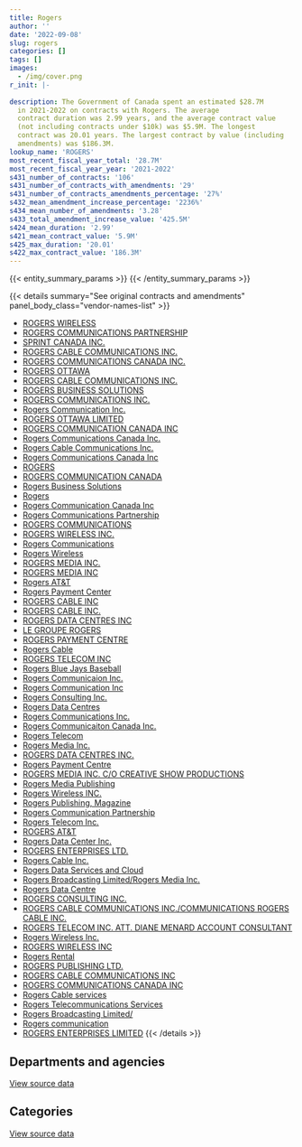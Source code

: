 ```yaml
---
title: Rogers
author: ''
date: '2022-09-08'
slug: rogers
categories: []
tags: []
images:
  - /img/cover.png
r_init: |-
  
description: The Government of Canada spent an estimated $28.7M
  in 2021-2022 on contracts with Rogers. The average
  contract duration was 2.99 years, and the average contract value
  (not including contracts under $10k) was $5.9M. The longest
  contract was 20.01 years. The largest contract by value (including
  amendments) was $186.3M.
lookup_name: 'ROGERS'
most_recent_fiscal_year_total: '28.7M'
most_recent_fiscal_year_year: '2021-2022'
s431_number_of_contracts: '106'
s431_number_of_contracts_with_amendments: '29'
s431_number_of_contracts_amendments_percentage: '27%'
s432_mean_amendment_increase_percentage: '2236%'
s434_mean_number_of_amendments: '3.28'
s433_total_amendment_increase_value: '425.5M'
s424_mean_duration: '2.99'
s421_mean_contract_value: '5.9M'
s425_max_duration: '20.01'
s422_max_contract_value: '186.3M'
---
```


<script src="/rmarkdown-libs/htmlwidgets/htmlwidgets.js"></script>
<link href="/rmarkdown-libs/datatables-css/datatables-crosstalk.css" rel="stylesheet" />
<script src="/rmarkdown-libs/datatables-binding/datatables.js"></script>
<script src="/rmarkdown-libs/jquery/jquery-3.6.0.min.js"></script>
<link href="/rmarkdown-libs/dt-core-bootstrap/css/dataTables.bootstrap.min.css" rel="stylesheet" />
<link href="/rmarkdown-libs/dt-core-bootstrap/css/dataTables.bootstrap.extra.css" rel="stylesheet" />
<script src="/rmarkdown-libs/dt-core-bootstrap/js/jquery.dataTables.min.js"></script>
<script src="/rmarkdown-libs/dt-core-bootstrap/js/dataTables.bootstrap.min.js"></script>
<link href="/rmarkdown-libs/crosstalk/css/crosstalk.min.css" rel="stylesheet" />
<script src="/rmarkdown-libs/crosstalk/js/crosstalk.min.js"></script>
<script src="/rmarkdown-libs/htmlwidgets/htmlwidgets.js"></script>
<link href="/rmarkdown-libs/datatables-css/datatables-crosstalk.css" rel="stylesheet" />
<script src="/rmarkdown-libs/datatables-binding/datatables.js"></script>
<script src="/rmarkdown-libs/jquery/jquery-3.6.0.min.js"></script>
<link href="/rmarkdown-libs/dt-core-bootstrap/css/dataTables.bootstrap.min.css" rel="stylesheet" />
<link href="/rmarkdown-libs/dt-core-bootstrap/css/dataTables.bootstrap.extra.css" rel="stylesheet" />
<script src="/rmarkdown-libs/dt-core-bootstrap/js/jquery.dataTables.min.js"></script>
<script src="/rmarkdown-libs/dt-core-bootstrap/js/dataTables.bootstrap.min.js"></script>
<link href="/rmarkdown-libs/crosstalk/css/crosstalk.min.css" rel="stylesheet" />
<script src="/rmarkdown-libs/crosstalk/js/crosstalk.min.js"></script>

{{< entity_summary_params >}}
{{< /entity_summary_params >}}

{{< details summary="See original contracts and amendments" panel_body_class="vendor-names-list" >}}
- [ROGERS WIRELESS](https://search.open.canada.ca/en/ct/?sort=contract_value_f%20desc&page=1&search_text=%22ROGERS%20WIRELESS%22)
- [ROGERS COMMUNICATIONS PARTNERSHIP](https://search.open.canada.ca/en/ct/?sort=contract_value_f%20desc&page=1&search_text=%22ROGERS%20COMMUNICATIONS%20PARTNERSHIP%22)
- [SPRINT CANADA INC.](https://search.open.canada.ca/en/ct/?sort=contract_value_f%20desc&page=1&search_text=%22SPRINT%20CANADA%20INC.%22)
- [ROGERS CABLE COMMUNICATIONS INC.](https://search.open.canada.ca/en/ct/?sort=contract_value_f%20desc&page=1&search_text=%22ROGERS%20CABLE%20COMMUNICATIONS%20INC.%22)
- [ROGERS COMMUNICATIONS CANADA INC.](https://search.open.canada.ca/en/ct/?sort=contract_value_f%20desc&page=1&search_text=%22ROGERS%20COMMUNICATIONS%20CANADA%20INC.%22)
- [ROGERS OTTAWA](https://search.open.canada.ca/en/ct/?sort=contract_value_f%20desc&page=1&search_text=%22ROGERS%20OTTAWA%22)
- [ROGERS CABLE COMMUNICATIONS INC.](https://search.open.canada.ca/en/ct/?sort=contract_value_f%20desc&page=1&search_text=%22ROGERS%20CABLE%20COMMUNICATIONS%20%20INC.%22)
- [ROGERS BUSINESS SOLUTIONS](https://search.open.canada.ca/en/ct/?sort=contract_value_f%20desc&page=1&search_text=%22ROGERS%20BUSINESS%20SOLUTIONS%22)
- [ROGERS COMMUNICATIONS INC.](https://search.open.canada.ca/en/ct/?sort=contract_value_f%20desc&page=1&search_text=%22ROGERS%20COMMUNICATIONS%20INC.%22)
- [Rogers Communication Inc.](https://search.open.canada.ca/en/ct/?sort=contract_value_f%20desc&page=1&search_text=%22Rogers%20Communication%20Inc.%22)
- [ROGERS OTTAWA LIMITED](https://search.open.canada.ca/en/ct/?sort=contract_value_f%20desc&page=1&search_text=%22ROGERS%20OTTAWA%20LIMITED%22)
- [ROGERS COMMUNICATION CANADA INC](https://search.open.canada.ca/en/ct/?sort=contract_value_f%20desc&page=1&search_text=%22ROGERS%20COMMUNICATION%20CANADA%20INC%22)
- [Rogers Communications Canada Inc.](https://search.open.canada.ca/en/ct/?sort=contract_value_f%20desc&page=1&search_text=%22Rogers%20Communications%20Canada%20Inc.%22)
- [Rogers Cable Communications Inc.](https://search.open.canada.ca/en/ct/?sort=contract_value_f%20desc&page=1&search_text=%22Rogers%20Cable%20Communications%20Inc.%22)
- [Rogers Communications Canada Inc](https://search.open.canada.ca/en/ct/?sort=contract_value_f%20desc&page=1&search_text=%22Rogers%20Communications%20Canada%20Inc%22)
- [ROGERS](https://search.open.canada.ca/en/ct/?sort=contract_value_f%20desc&page=1&search_text=%22ROGERS%22)
- [ROGERS COMMUNICATION CANADA](https://search.open.canada.ca/en/ct/?sort=contract_value_f%20desc&page=1&search_text=%22ROGERS%20COMMUNICATION%20CANADA%22)
- [Rogers Business Solutions](https://search.open.canada.ca/en/ct/?sort=contract_value_f%20desc&page=1&search_text=%22Rogers%20Business%20Solutions%22)
- [Rogers](https://search.open.canada.ca/en/ct/?sort=contract_value_f%20desc&page=1&search_text=%22Rogers%22)
- [Rogers Communication Canada Inc](https://search.open.canada.ca/en/ct/?sort=contract_value_f%20desc&page=1&search_text=%22Rogers%20Communication%20Canada%20Inc%22)
- [Rogers Communications Partnership](https://search.open.canada.ca/en/ct/?sort=contract_value_f%20desc&page=1&search_text=%22Rogers%20Communications%20Partnership%22)
- [ROGERS COMMUNICATIONS](https://search.open.canada.ca/en/ct/?sort=contract_value_f%20desc&page=1&search_text=%22ROGERS%20COMMUNICATIONS%22)
- [ROGERS WIRELESS INC.](https://search.open.canada.ca/en/ct/?sort=contract_value_f%20desc&page=1&search_text=%22ROGERS%20WIRELESS%20INC.%22)
- [Rogers Communications](https://search.open.canada.ca/en/ct/?sort=contract_value_f%20desc&page=1&search_text=%22Rogers%20Communications%22)
- [Rogers Wireless](https://search.open.canada.ca/en/ct/?sort=contract_value_f%20desc&page=1&search_text=%22Rogers%20Wireless%22)
- [ROGERS MEDIA INC.](https://search.open.canada.ca/en/ct/?sort=contract_value_f%20desc&page=1&search_text=%22ROGERS%20MEDIA%20INC.%22)
- [ROGERS MEDIA INC](https://search.open.canada.ca/en/ct/?sort=contract_value_f%20desc&page=1&search_text=%22ROGERS%20MEDIA%20INC%22)
- [Rogers AT&T](https://search.open.canada.ca/en/ct/?sort=contract_value_f%20desc&page=1&search_text=%22Rogers%20AT%26T%22)
- [Rogers Payment Center](https://search.open.canada.ca/en/ct/?sort=contract_value_f%20desc&page=1&search_text=%22Rogers%20Payment%20Center%22)
- [ROGERS CABLE INC](https://search.open.canada.ca/en/ct/?sort=contract_value_f%20desc&page=1&search_text=%22ROGERS%20CABLE%20INC%22)
- [ROGERS CABLE INC.](https://search.open.canada.ca/en/ct/?sort=contract_value_f%20desc&page=1&search_text=%22ROGERS%20CABLE%20INC.%22)
- [ROGERS DATA CENTRES INC](https://search.open.canada.ca/en/ct/?sort=contract_value_f%20desc&page=1&search_text=%22ROGERS%20DATA%20CENTRES%20INC%22)
- [LE GROUPE ROGERS](https://search.open.canada.ca/en/ct/?sort=contract_value_f%20desc&page=1&search_text=%22LE%20GROUPE%20ROGERS%22)
- [ROGERS PAYMENT CENTRE](https://search.open.canada.ca/en/ct/?sort=contract_value_f%20desc&page=1&search_text=%22ROGERS%20PAYMENT%20CENTRE%22)
- [Rogers Cable](https://search.open.canada.ca/en/ct/?sort=contract_value_f%20desc&page=1&search_text=%22Rogers%20Cable%22)
- [ROGERS TELECOM INC](https://search.open.canada.ca/en/ct/?sort=contract_value_f%20desc&page=1&search_text=%22ROGERS%20TELECOM%20INC%22)
- [Rogers Blue Jays Baseball](https://search.open.canada.ca/en/ct/?sort=contract_value_f%20desc&page=1&search_text=%22Rogers%20Blue%20Jays%20Baseball%22)
- [Rogers Communicaion Inc.](https://search.open.canada.ca/en/ct/?sort=contract_value_f%20desc&page=1&search_text=%22Rogers%20Communicaion%20Inc.%22)
- [Rogers Communication Inc](https://search.open.canada.ca/en/ct/?sort=contract_value_f%20desc&page=1&search_text=%22Rogers%20Communication%20Inc%22)
- [Rogers Consulting Inc.](https://search.open.canada.ca/en/ct/?sort=contract_value_f%20desc&page=1&search_text=%22Rogers%20Consulting%20Inc.%22)
- [Rogers Data Centres](https://search.open.canada.ca/en/ct/?sort=contract_value_f%20desc&page=1&search_text=%22Rogers%20Data%20Centres%22)
- [Rogers Communications Inc.](https://search.open.canada.ca/en/ct/?sort=contract_value_f%20desc&page=1&search_text=%22Rogers%20Communications%20Inc.%22)
- [Rogers Communicaiton Canada Inc.](https://search.open.canada.ca/en/ct/?sort=contract_value_f%20desc&page=1&search_text=%22Rogers%20Communicaiton%20Canada%20Inc.%22)
- [Rogers Telecom](https://search.open.canada.ca/en/ct/?sort=contract_value_f%20desc&page=1&search_text=%22Rogers%20Telecom%22)
- [Rogers Media Inc.](https://search.open.canada.ca/en/ct/?sort=contract_value_f%20desc&page=1&search_text=%22Rogers%20Media%20Inc.%22)
- [ROGERS DATA CENTRES INC.](https://search.open.canada.ca/en/ct/?sort=contract_value_f%20desc&page=1&search_text=%22ROGERS%20DATA%20CENTRES%20INC.%22)
- [Rogers Payment Centre](https://search.open.canada.ca/en/ct/?sort=contract_value_f%20desc&page=1&search_text=%22Rogers%20Payment%20Centre%22)
- [ROGERS MEDIA INC. C/O CREATIVE SHOW PRODUCTIONS](https://search.open.canada.ca/en/ct/?sort=contract_value_f%20desc&page=1&search_text=%22ROGERS%20MEDIA%20INC.%20C%2fO%20CREATIVE%20SHOW%20PRODUCTIONS%22)
- [Rogers Media Publishing](https://search.open.canada.ca/en/ct/?sort=contract_value_f%20desc&page=1&search_text=%22Rogers%20Media%20Publishing%22)
- [Rogers Wireless INC.](https://search.open.canada.ca/en/ct/?sort=contract_value_f%20desc&page=1&search_text=%22Rogers%20Wireless%20INC.%22)
- [Rogers Publishing, Magazine](https://search.open.canada.ca/en/ct/?sort=contract_value_f%20desc&page=1&search_text=%22Rogers%20Publishing%2c%20Magazine%22)
- [Rogers Communication Partnership](https://search.open.canada.ca/en/ct/?sort=contract_value_f%20desc&page=1&search_text=%22Rogers%20Communication%20Partnership%22)
- [Rogers Telecom Inc.](https://search.open.canada.ca/en/ct/?sort=contract_value_f%20desc&page=1&search_text=%22Rogers%20Telecom%20Inc.%22)
- [ROGERS AT&T](https://search.open.canada.ca/en/ct/?sort=contract_value_f%20desc&page=1&search_text=%22ROGERS%20AT%26T%22)
- [Rogers Data Center Inc.](https://search.open.canada.ca/en/ct/?sort=contract_value_f%20desc&page=1&search_text=%22Rogers%20Data%20Center%20Inc.%22)
- [ROGERS ENTERPRISES LTD.](https://search.open.canada.ca/en/ct/?sort=contract_value_f%20desc&page=1&search_text=%22ROGERS%20ENTERPRISES%20LTD.%22)
- [Rogers Cable Inc.](https://search.open.canada.ca/en/ct/?sort=contract_value_f%20desc&page=1&search_text=%22Rogers%20Cable%20Inc.%22)
- [Rogers Data Services and Cloud](https://search.open.canada.ca/en/ct/?sort=contract_value_f%20desc&page=1&search_text=%22Rogers%20Data%20Services%20and%20Cloud%22)
- [Rogers Broadcasting Limited/Rogers Media Inc.](https://search.open.canada.ca/en/ct/?sort=contract_value_f%20desc&page=1&search_text=%22Rogers%20Broadcasting%20Limited%2fRogers%20Media%20Inc.%22)
- [Rogers Data Centre](https://search.open.canada.ca/en/ct/?sort=contract_value_f%20desc&page=1&search_text=%22Rogers%20Data%20Centre%22)
- [ROGERS CONSULTING INC.](https://search.open.canada.ca/en/ct/?sort=contract_value_f%20desc&page=1&search_text=%22ROGERS%20CONSULTING%20INC.%22)
- [ROGERS CABLE COMMUNICATIONS INC./COMMUNICATIONS ROGERS CABLE INC.](https://search.open.canada.ca/en/ct/?sort=contract_value_f%20desc&page=1&search_text=%22ROGERS%20CABLE%20COMMUNICATIONS%20INC.%2fCOMMUNICATIONS%20ROGERS%20CABLE%20INC.%22)
- [ROGERS TELECOM INC. ATT. DIANE MENARD ACCOUNT CONSULTANT](https://search.open.canada.ca/en/ct/?sort=contract_value_f%20desc&page=1&search_text=%22ROGERS%20TELECOM%20INC.%20ATT.%20DIANE%20MENARD%20ACCOUNT%20CONSULTANT%22)
- [Rogers Wireless Inc.](https://search.open.canada.ca/en/ct/?sort=contract_value_f%20desc&page=1&search_text=%22Rogers%20Wireless%20Inc.%22)
- [ROGERS WIRELESS INC](https://search.open.canada.ca/en/ct/?sort=contract_value_f%20desc&page=1&search_text=%22ROGERS%20WIRELESS%20INC%22)
- [Rogers Rental](https://search.open.canada.ca/en/ct/?sort=contract_value_f%20desc&page=1&search_text=%22Rogers%20Rental%22)
- [ROGERS PUBLISHING LTD.](https://search.open.canada.ca/en/ct/?sort=contract_value_f%20desc&page=1&search_text=%22ROGERS%20PUBLISHING%20LTD.%22)
- [ROGERS CABLE COMMUNICATIONS INC](https://search.open.canada.ca/en/ct/?sort=contract_value_f%20desc&page=1&search_text=%22ROGERS%20CABLE%20COMMUNICATIONS%20INC%22)
- [ROGERS COMMUNICATIONS CANADA INC](https://search.open.canada.ca/en/ct/?sort=contract_value_f%20desc&page=1&search_text=%22ROGERS%20COMMUNICATIONS%20CANADA%20INC%22)
- [Rogers Cable services](https://search.open.canada.ca/en/ct/?sort=contract_value_f%20desc&page=1&search_text=%22Rogers%20Cable%20services%22)
- [Rogers Telecommunications Services](https://search.open.canada.ca/en/ct/?sort=contract_value_f%20desc&page=1&search_text=%22Rogers%20Telecommunications%20Services%22)
- [Rogers Broadcasting Limited/](https://search.open.canada.ca/en/ct/?sort=contract_value_f%20desc&page=1&search_text=%22Rogers%20Broadcasting%20Limited%2f%22)
- [Rogers communication](https://search.open.canada.ca/en/ct/?sort=contract_value_f%20desc&page=1&search_text=%22Rogers%20communication%22)
- [ROGERS ENTERPRISES LIMITED](https://search.open.canada.ca/en/ct/?sort=contract_value_f%20desc&page=1&search_text=%22ROGERS%20ENTERPRISES%20LIMITED%22)
{{< /details >}}

## Departments and agencies

<div id="htmlwidget-1" style="width:100%;height:auto;" class="datatables html-widget"></div>
<script type="application/json" data-for="htmlwidget-1">{"x":{"style":"bootstrap","filter":"none","vertical":false,"data":[["<a href=\"/departments/acoa-apeca/\">Atlantic Canada Opportunities Agency<\/a>","<a href=\"/departments/cbsa-asfc/\">Canada Border Services Agency<\/a>","<a href=\"/departments/cer-rec/\">Canada Energy Regulator<\/a>","<a href=\"/departments/cra-arc/\">Canada Revenue Agency<\/a>","<a href=\"/departments/crtc/\">Canadian Radio-television and Telecommunications Commission<\/a>","<a href=\"/departments/csc-scc/\">Correctional Service of Canada<\/a>","<a href=\"/departments/dfatd-maecd/\">Global Affairs Canada<\/a>","<a href=\"/departments/dfo-mpo/\">Fisheries and Oceans Canada<\/a>","<a href=\"/departments/dnd-mdn/\">National Defence<\/a>","<a href=\"/departments/elections/\">Elections Canada<\/a>","<a href=\"/departments/fcac-acfc/\">Financial Consumer Agency of Canada<\/a>","<a href=\"/departments/fin/\">Department of Finance Canada<\/a>","<a href=\"/departments/fja-cmf/\">Office of the Commissioner for Federal Judicial Affairs Canada<\/a>","<a href=\"/departments/ic/\">Innovation, Science and Economic Development Canada<\/a>","<a href=\"/departments/nrc-cnrc/\">National Research Council Canada<\/a>","<a href=\"/departments/nserc-crsng/\">Natural Sciences and Engineering Research Council of Canada<\/a>","<a href=\"/departments/oag-bvg/\">Office of the Auditor General of Canada<\/a>","<a href=\"/departments/pch/\">Canadian Heritage<\/a>","<a href=\"/departments/pco-bcp/\">Privy Council Office<\/a>","<a href=\"/departments/phac-aspc/\">Public Health Agency of Canada<\/a>","<a href=\"/departments/ps-sp/\">Public Safety Canada<\/a>","<a href=\"/departments/pwgsc-tpsgc/\">Public Services and Procurement Canada<\/a>","<a href=\"/departments/rcmp-grc/\">Royal Canadian Mounted Police<\/a>","<a href=\"/departments/ssc-spc/\">Shared Services Canada<\/a>","<a href=\"/departments/tbs-sct/\">Treasury Board of Canada Secretariat<\/a>","<a href=\"/departments/tc/\">Transport Canada<\/a>"],[null,null,143298.52,9896.43,null,25354.85,132858.97,20340,null,188891.94,18228.82,67430.35,42441.81,22779.88,null,56875.59,65792.81,16950,193497.36,24459.24,73972.02,null,130416.96,51189456.92,51019.54,null],[48713.18,152656.92,80303.93,12730.53,14381.82,14865.58,132046.91,null,12305.7,188112.92,17873.36,58770.82,18984,22842.3,20843.75,57031.41,7369.42,null,172898.16,24526.26,74174.68,93764.09,130774.27,27148210.79,46686.37,484483.59],[70286.82,73943.2,6118.39,13622.07,27483.58,null,152383,null,36849.47,187598.95,null,58610.25,2983.03,22779.88,null,56875.59,7349.29,117403.61,69493.83,24459.24,73972.02,93697.46,130416.96,27096059.78,33105.34,null],[null,null,160379.53,13892.64,27483.58,null,152383,16800,263568.92,78637.37,null,58610.25,3581.6,null,17940,56875.59,2456.47,42375,59827.04,14340.49,43369.9,11562.45,141840.6,27511476.42,43528.17,null]],"container":"<table class=\"table table-striped table-hover row-border order-column display\">\n  <thead>\n    <tr>\n      <th>Department<\/th>\n      <th>2018-2019<\/th>\n      <th>2019-2020<\/th>\n      <th>2020-2021<\/th>\n      <th>2021-2022<\/th>\n    <\/tr>\n  <\/thead>\n<\/table>","options":{"order":[[4,"desc"]],"pageLength":10,"autoWidth":true,"columnDefs":[{"targets":1,"render":"function(data, type, row, meta) {\n    return type !== 'display' ? data : DTWidget.formatCurrency(data, \"$\", 2, 3, \",\", \".\", true, null);\n  }"},{"targets":2,"render":"function(data, type, row, meta) {\n    return type !== 'display' ? data : DTWidget.formatCurrency(data, \"$\", 2, 3, \",\", \".\", true, null);\n  }"},{"targets":3,"render":"function(data, type, row, meta) {\n    return type !== 'display' ? data : DTWidget.formatCurrency(data, \"$\", 2, 3, \",\", \".\", true, null);\n  }"},{"targets":4,"render":"function(data, type, row, meta) {\n    return type !== 'display' ? data : DTWidget.formatCurrency(data, \"$\", 2, 3, \",\", \".\", true, null);\n  }"},{"width":"16%","targets":[1,2,3,4]},{"className":"dt-right","targets":[1,2,3,4]}],"orderClasses":false}},"evals":["options.columnDefs.0.render","options.columnDefs.1.render","options.columnDefs.2.render","options.columnDefs.3.render"],"jsHooks":[]}</script>
<p class="text-right">
<a href="https://github.com/GoC-Spending/contracts-data/tree/main/data/out/vendors/rogers/summary_by_fiscal_year_by_department.csv" class="source-data-link btn btn-link">View source data</a>
</p>

## Categories

<div id="htmlwidget-2" style="width:100%;height:auto;" class="datatables html-widget"></div>
<script type="application/json" data-for="htmlwidget-2">{"x":{"style":"bootstrap","filter":"none","vertical":false,"data":[["<a href=\"/categories/other/\">(Other)<\/a>","<a href=\"/categories/facilities_and_construction/\">Facilities and construction<\/a>","<a href=\"/categories/office_management/\">Office management<\/a>","<a href=\"/categories/defence/\">Defence<\/a>","<a href=\"/categories/professional_services/\">Professional services<\/a>","<a href=\"/categories/information_technology/\">Information technology<\/a>","<a href=\"/categories/industrial_products_and_services/\">Industrial products and services<\/a>"],[2898441.88,null,null,null,183221.81,49392298.33,null],[null,20843.75,null,12305.7,288117.12,28714084.19,null],[null,null,189.55,36849.47,411615.3,27906837.46,null],[null,16800,11562.45,263568.92,172791.96,28238265.69,17940]],"container":"<table class=\"table table-striped table-hover row-border order-column display\">\n  <thead>\n    <tr>\n      <th>Category<\/th>\n      <th>2018-2019<\/th>\n      <th>2019-2020<\/th>\n      <th>2020-2021<\/th>\n      <th>2021-2022<\/th>\n    <\/tr>\n  <\/thead>\n<\/table>","options":{"order":[[4,"desc"]],"dom":"t","pageLength":30,"autoWidth":true,"columnDefs":[{"targets":1,"render":"function(data, type, row, meta) {\n    return type !== 'display' ? data : DTWidget.formatCurrency(data, \"$\", 2, 3, \",\", \".\", true, null);\n  }"},{"targets":2,"render":"function(data, type, row, meta) {\n    return type !== 'display' ? data : DTWidget.formatCurrency(data, \"$\", 2, 3, \",\", \".\", true, null);\n  }"},{"targets":3,"render":"function(data, type, row, meta) {\n    return type !== 'display' ? data : DTWidget.formatCurrency(data, \"$\", 2, 3, \",\", \".\", true, null);\n  }"},{"targets":4,"render":"function(data, type, row, meta) {\n    return type !== 'display' ? data : DTWidget.formatCurrency(data, \"$\", 2, 3, \",\", \".\", true, null);\n  }"},{"width":"16%","targets":[1,2,3,4]},{"className":"dt-right","targets":[1,2,3,4]}],"orderClasses":false,"lengthMenu":[10,25,30,50,100]}},"evals":["options.columnDefs.0.render","options.columnDefs.1.render","options.columnDefs.2.render","options.columnDefs.3.render"],"jsHooks":[]}</script>
<p class="text-right">
<a href="https://github.com/GoC-Spending/contracts-data/tree/main/data/out/vendors/rogers/summary_by_fiscal_year_by_category.csv" class="source-data-link btn btn-link">View source data</a>
</p>
